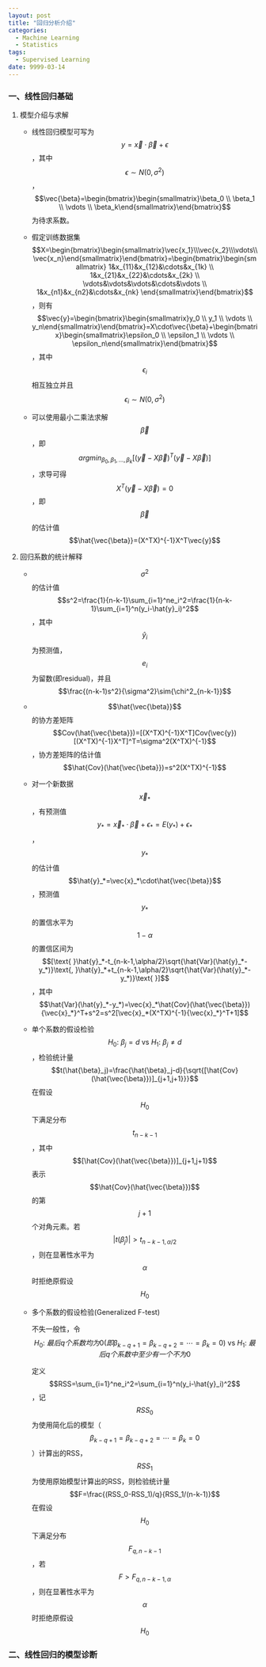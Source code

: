 ```yaml
---
layout: post
title: "回归分析介绍"
categories:
  - Machine Learning
  - Statistics
tags:
  - Supervised Learning
date: 9999-03-14
---
```


### 一、线性回归基础

1. 模型介绍与求解

   + 线性回归模型可写为$$y=\vec{x}\cdot\vec{\beta}+\epsilon$$，其中$$\epsilon\sim{N(0,\sigma^2)}$$，$$\vec{\beta}=\begin{bmatrix}\begin{smallmatrix}\beta_0 \\ \beta_1 \\ \vdots \\ \beta_k\end{smallmatrix}\end{bmatrix}$$为待求系数。

   + 假定训练数据集$$X=\begin{bmatrix}\begin{smallmatrix}\vec{x_1}\\\vec{x_2}\\\vdots\\\vec{x_n}\end{smallmatrix}\end{bmatrix}=\begin{bmatrix}\begin{smallmatrix} 1&x_{11}&x_{12}&\cdots&x_{1k} \\ 1&x_{21}&x_{22}&\cdots&x_{2k} \\ \vdots&\vdots&\vdots&\cdots&\vdots \\ 1&x_{n1}&x_{n2}&\cdots&x_{nk} \end{smallmatrix}\end{bmatrix}$$，则有$$\vec{y}=\begin{bmatrix}\begin{smallmatrix}y_0 \\ y_1 \\ \vdots \\ y_n\end{smallmatrix}\end{bmatrix}=X\cdot\vec{\beta}+\begin{bmatrix}\begin{smallmatrix}\epsilon_0 \\ \epsilon_1 \\ \vdots \\ \epsilon_n\end{smallmatrix}\end{bmatrix}$$，其中$$\epsilon_i$$相互独立并且$$\epsilon_i\sim{N(0,\sigma^2)}$$

   + 可以使用最小二乘法求解$$\vec{\beta}$$，即$$argmin_{\beta_0,\beta_1,...,\beta_k}[(\vec{y}-X\vec{\beta})^T(\vec{y}-X\vec{\beta})]$$，求导可得$$X^T(\vec{y}-X\vec{\beta})=0$$，即$$\vec{\beta}$$的估计值$$\hat{\vec{\beta}}=(X^TX)^{-1}X^T\vec{y}$$

2. 回归系数的统计解释

   + $$\sigma^2$$的估计值$$s^2=\frac{1}{n-k-1}\sum_{i=1}^ne_i^2=\frac{1}{n-k-1}\sum_{i=1}^n(y_i-\hat{y}_i)^2$$，其中$$\hat{y}_i$$为预测值，$$e_i$$为留数(即residual)，并且$$\frac{(n-k-1)s^2}{\sigma^2}\sim{\chi^2_{n-k-1}}$$

   + $$\hat{\vec{\beta}}$$的协方差矩阵$$Cov(\hat{\vec{\beta}})=[(X^TX)^{-1}X^T]Cov(\vec{y})[(X^TX)^{-1}X^T]^T=\sigma^2(X^TX)^{-1}$$，协方差矩阵的估计值$$\hat{Cov}(\hat{\vec{\beta}})=s^2(X^TX)^{-1}$$

   + 对一个新数据$$\vec{x}_*$$，有预测值$$y_*=\vec{x}_*\cdot\vec{\beta}+\epsilon_*=E(y_*)+\epsilon_*$$，$$y_*$$的估计值$$\hat{y}_*=\vec{x}_*\cdot\hat{\vec{\beta}}$$，预测值$$y_*$$的置信水平为$$1-\alpha$$的置信区间为$$[\text{    }\hat{y}_*-t_{n-k-1,\alpha/2}\sqrt{\hat{Var}(\hat{y}_*-y_*)}\text{,       }\hat{y}_*+t_{n-k-1,\alpha/2}\sqrt{\hat{Var}(\hat{y}_*-y_*)}\text{    }]$$，其中$$\hat{Var}(\hat{y}_*-y_*)=\vec{x}_*\hat{Cov}(\hat{\vec{\beta}}){\vec{x}_*}^T+s^2=s^2[\vec{x}_*(X^TX)^{-1}{\vec{x}_*}^T+1]$$

   + 单个系数的假设检验$$H_0\text{: }\beta_j=d\text{   vs   }H_1\text{: }\beta_j\neq{d}$$，检验统计量$$t(\hat{\beta}_j)=\frac{\hat{\beta}_j-d}{\sqrt{[\hat{Cov}(\hat{\vec{\beta}})]_{j+1,j+1}}}$$在假设$$H_0$$下满足分布$$t_{n-k-1}$$，其中$$[\hat{Cov}(\hat{\vec{\beta}})]_{j+1,j+1}$$表示$$\hat{Cov}(\hat{\vec{\beta}})$$的第$$j+1$$个对角元素。若$$\lvert{t(\hat{\beta}_j)\rvert>t_{n-k-1,\alpha/2}}$$，则在显著性水平为$$\alpha$$时拒绝原假设$$H_0$$

   + 多个系数的假设检验(Generalized F-test)

     不失一般性，令$$H_0\text{: }最后q个系数均为0(即\beta_{k-q+1}=\beta_{k-q+2}=\cdots=\beta_{k}=0)\text{  vs  }H_1\text{: }最后q个系数中至少有一个不为0$$

     定义$$RSS=\sum_{i=1}^ne_i^2=\sum_{i=1}^n(y_i-\hat{y}_i)^2$$，记$$RSS_0$$为使用简化后的模型（$$\beta_{k-q+1}=\beta_{k-q+2}=\cdots=\beta_{k}=0$$）计算出的RSS，$$RSS_1$$为使用原始模型计算出的RSS，则检验统计量$$F=\frac{(RSS_0-RSS_1)/q}{RSS_1/(n-k-1)}$$在假设$$H_0$$下满足分布$$F_{q,n-k-1}$$，若$$F>F_{q,n-k-1,\alpha}$$，则在显著性水平为$$\alpha$$时拒绝原假设$$H_0$$

### 二、线性回归的模型诊断
